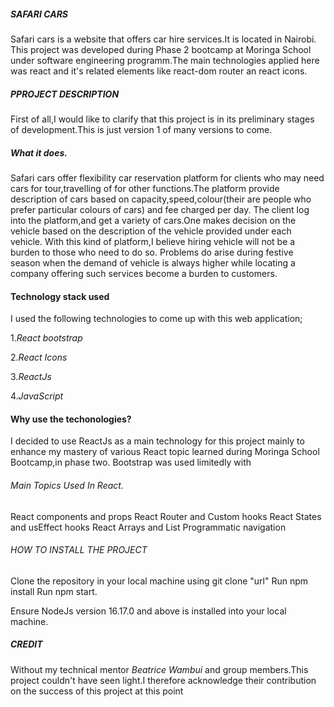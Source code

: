 ##### SAFARI CARS
Safari cars is  a website that offers car hire services.It is located in Nairobi.
This project was developed during Phase 2 bootcamp at Moringa School under software engineering programm.The main technologies applied here was react and it's related elements like react-dom router an react icons.

##### PPROJECT DESCRIPTION

First of all,I would like to clarify that this project is in its preliminary stages of development.This is just version 1 of many versions to come.

##### What it does.
Safari cars offer flexibility car reservation platform for clients who may need cars for 
tour,travelling of for other functions.The platform provide description of cars based on capacity,speed,colour(their are people who prefer particular colours of cars) and fee charged per day.
The client log into the platform,and get a variety of cars.One makes decision on the vehicle based on the description of the vehicle provided under each vehicle.
With this kind of platform,I believe hiring vehicle will not be a burden to those who need to do so.
Problems do arise during festive season when the demand of vehicle is always higher while locating a company offering such services become a burden to customers.

#### Technology stack used
I used the following technologies to come up with this web application;

1.*React bootstrap*


2.*React Icons*

3.*ReactJs*

4.*JavaScript*

#### Why use the techonologies?
I decided to use ReactJs as a main technology for this project mainly to enhance my mastery of various React topic learned during Moringa School Bootcamp,in phase two.
Bootstrap was used limitedly with 



###### Main Topics Used In React.

React components and props
React Router and Custom hooks
React States and usEffect hooks
React Arrays and List
Programmatic navigation

###### HOW TO INSTALL THE PROJECT

Clone the repository in your local machine using git clone "url"
Run npm install
Run npm start.

Ensure NodeJs version 16.17.0 and above is installed into your local machine.

##### CREDIT
Without my technical mentor *Beatrice Wambui* and group members.This project couldn't have seen light.I therefore acknowledge their contribution on the success of this project at this point
